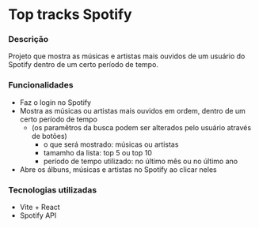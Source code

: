 # Top tracks Spotify

### Descrição

Projeto que mostra as músicas e artistas mais ouvidos de um usuário do Spotify dentro de um certo período de tempo.

### Funcionalidades

- Faz o login no Spotify
- Mostra as músicas ou artistas mais ouvidos em ordem, dentro de um certo período de tempo
    - (os paramêtros da busca podem ser alterados pelo usuário através de botões)
        - o que será mostrado: músicas ou artistas
        - tamamho da lista: top 5 ou top 10
        - período de tempo utilizado: no último mês ou no último ano
- Abre os álbuns, músicas e artistas no Spotify ao clicar neles

### Tecnologias utilizadas

- Vite + React
- Spotify API
